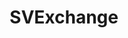 ---
title: SVExchange
crosslinks:
- pokemontrades
- 3dshacks
- pokemonrng
- pokemon
- Pokemongiveaway
- PokemonPlaza
- BreedingDittos
- PokemonQRCodes
- help
- FestivalPlaza
- poketradereferences
- causeWhyNotMate
- pokememes
---